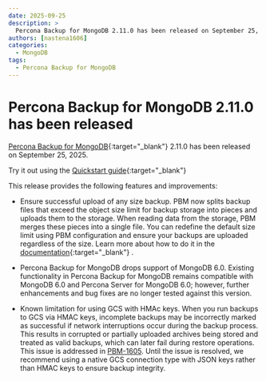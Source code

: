 ```yaml
---
date: 2025-09-25
description: >
  Percona Backup for MongoDB 2.11.0 has been released on September 25, 2025.
authors: [nastena1606]
categories:
  - MongoDB
tags:
  - Percona Backup for MongoDB
---
```


# Percona Backup for MongoDB 2.11.0 has been released

<!-- more -->

[Percona Backup for MongoDB](https://docs.percona.com/percona-backup-mongodb/index.html){:target="_blank"} 2.11.0 has been released on September 25, 2025.

Try it out using the [Quickstart guide](https://docs.percona.com/percona-backup-mongodb/installation.html){:target="_blank"} 

This release provides the following features and improvements:

* Ensure successful upload of any size backup. PBM now splits backup files that exceed the object size limit for backup storage into pieces and uploads them to the storage. When reading data from the storage, PBM merges these pieces into a single file. You can redefine the default size limit using PBM configuration and ensure your backups are uploaded regardless of the size. Learn more about how to do it in the [documentation](https://docs.percona.com/percona-backup-mongodb/features/split-merge-backup.html){:target="_blank"} .

* Percona Backup for MongoDB drops support of MongoDB 6.0. Existing functionality in Percona Backup for MongoDB remains compatible with MongoDB 6.0 and Percona Server for MongoDB 6.0; however, further enhancements and bug fixes are no longer tested against this version.

* Known limitation for using GCS with HMAc keys. When you run backups to GCS via HMAC keys, incomplete backups may be incorrectly marked as successful if network interruptions occur during the backup process. This results in corrupted or partially uploaded archives being stored and treated as valid backups, which can later fail during restore operations. This issue is addressed in [PBM-1605](https://perconadev.atlassian.net/browse/PBM-1605). Until the issue is resolved, we recommend using a native GCS connection type with JSON keys rather than HMAC keys to ensure backup integrity.

